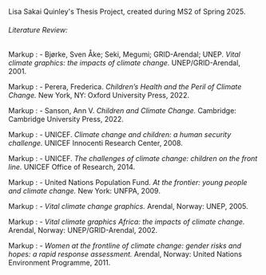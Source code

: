 Lisa Sakai Quinley's Thesis Project, created during MS2 of Spring 2025.
###### Literature Review:
Markup : - Bjørke, Sven Åke; Seki, Megumi; GRID-Arendal; UNEP. *Vital climate graphics: the impacts of climate change.* UNEP/GRID-Arendal, 2001.

Markup : - Perera, Frederica. *Children’s Health and the Peril of Climate Change.* New York, NY: Oxford University Press, 2022.

Markup : - Sanson, Ann V. *Children and Climate Change.* Cambridge: Cambridge University Press, 2022.

Markup : - UNICEF. *Climate change and children: a human security challenge.* UNICEF Innocenti Research Center, 2008.

Markup : - UNICEF. *The challenges of climate change: children on the front line.* UNICEF Office of Research, 2014.

Markup : - United Nations Population Fund. *At the frontier: young people and climate change.* New York: UNFPA, 2009.

Markup : - *Vital climate change graphics.* Arendal, Norway: UNEP, 2005.

Markup : - *Vital climate graphics Africa: the impacts of climate change.* Arendal, Norway: UNEP/GRID-Arendal, 2002.

Markup : - *Women at the frontline of climate change: gender risks and hopes: a rapid response assessment.* Arendal, Norway: United Nations Environment Programme, 2011.
